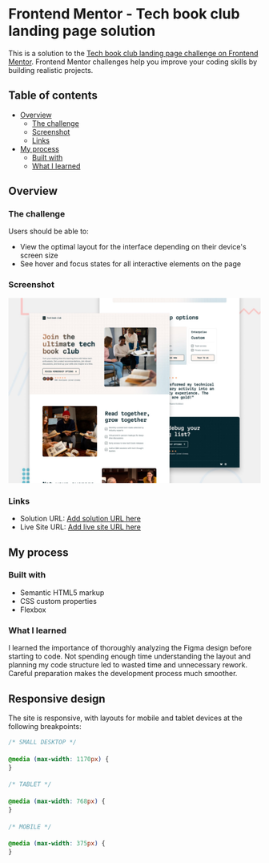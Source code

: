 # Frontend Mentor - Tech book club landing page solution

This is a solution to the [Tech book club landing page challenge on Frontend Mentor](https://www.frontendmentor.io/challenges/tech-book-club-landing-page-fZQidjHU73). Frontend Mentor challenges help you improve your coding skills by building realistic projects.

## Table of contents

- [Overview](#overview)
  - [The challenge](#the-challenge)
  - [Screenshot](#screenshot)
  - [Links](#links)
- [My process](#my-process)
  - [Built with](#built-with)
  - [What I learned](#what-i-learned)

## Overview

### The challenge

Users should be able to:

- View the optimal layout for the interface depending on their device's screen size
- See hover and focus states for all interactive elements on the page

### Screenshot

![Screenshot preview](./images/preview.jpg)

### Links

- Solution URL: [Add solution URL here](https://github.com/MATBMS/tech-book-club-landing-page-master)
- Live Site URL: [Add live site URL here](https://matbms-tech-book-club-landing-page.netlify.app/)

## My process

### Built with

- Semantic HTML5 markup
- CSS custom properties
- Flexbox

### What I learned

I learned the importance of thoroughly analyzing the Figma design before starting to code. Not spending enough time understanding the layout and planning my code structure led to wasted time and unnecessary rework. Careful preparation makes the development process much smoother.

## Responsive design

The site is responsive, with layouts for mobile and tablet devices at the following breakpoints:

```css
/* SMALL DESKTOP */

@media (max-width: 1170px) {
}

/* TABLET */

@media (max-width: 768px) {
}

/* MOBILE */

@media (max-width: 375px) {
}
```
